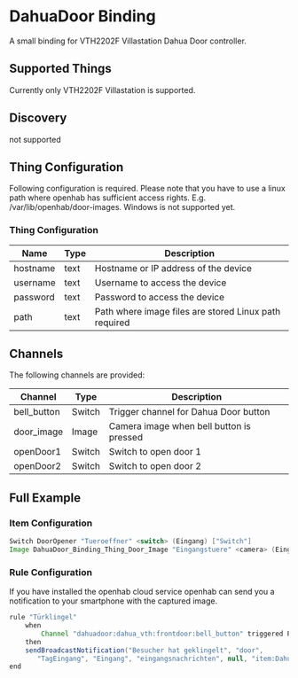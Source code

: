 # DahuaDoor Binding

A small binding for VTH2202F Villastation Dahua Door controller.


## Supported Things

Currently only VTH2202F Villastation is supported.



## Discovery

not supported


## Thing Configuration

Following configuration is required. Please note that you have to use a linux path where openhab has sufficient access rights.
E.g. /var/lib/openhab/door-images. Windows is not supported yet.

### Thing Configuration

| Name            | Type    | Description                                           
|-----------------|---------|-------------------------------------------------------|
| hostname        | text    | Hostname or IP address of the device                  |
| username        | text    | Username to access the device                         |
| password        | text    | Password to access the device                         |
| path            | text    | Path where image files are stored Linux path required |   

## Channels

The following channels are provided:

| Channel     | Type     | Description                              |
|-------------|----------|------------------------------------------|
| bell_button | Switch   | Trigger channel for Dahua Door button    |
| door_image  | Image    | Camera image when bell button is pressed | 
| openDoor1   | Switch   | Switch to open door 1                    |
| openDoor2   | Switch   | Switch to open door 2                    |


## Full Example


### Item Configuration

```java
Switch DoorOpener "Tueroeffner" <switch> (Eingang) ["Switch"]
Image DahuaDoor_Binding_Thing_Door_Image "Eingangstuere" <camera> (Eingang)
```
### Rule Configuration

If you have installed the openhab cloud service openhab can send you a notification to your smartphone with the captured image.

```java
rule "Türklingel"
    when 
        Channel "dahuadoor:dahua_vth:frontdoor:bell_button" triggered PRESSED
    then
    sendBroadcastNotification("Besucher hat geklingelt", "door", 
       "TagEingang", "Eingang", "eingangsnachrichten", null, "item:DahuaDoor_Binding_Thing_Door_Image", "Haustüre öffnen=command:DoorOpener:ON","Garage öffnen=command:Garage_Garagentor:ON",null)
end
```



